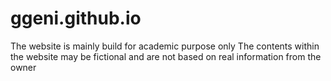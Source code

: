 # ggeni.github.io

The website is mainly build for academic purpose only
The contents within the website may be fictional and are not based on real information from the owner
